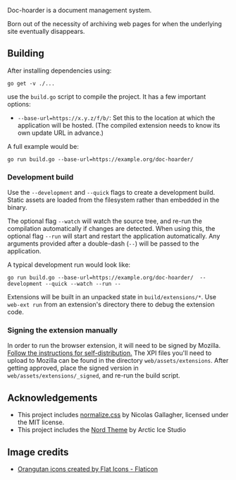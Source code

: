 Doc-hoarder is a document management system.

Born out of the necessity of archiving web pages for when the underlying site eventually disappears.


Building
--------
After installing dependencies using:
```
go get -v ./...
```
use the `build.go` script to compile the project. It has a few important options:

* `--base-url=https://x.y.z/f/b/`: Set this to the location at which the application will be hosted. (The compiled extension needs to know its own update URL in advance.)

A full example would be:

```
go run build.go --base-url=https://example.org/doc-hoarder/
```

### Development build
Use the `--development` and `--quick` flags to create a development build. Static assets are loaded from the filesystem rather than embedded in the binary.

The optional flag `--watch` will watch the source tree, and re-run the compilation automatically if changes are detected. When using this, the optional flag `--run` will start and restart the application automatically. Any arguments provided after a double-dash (`--`) will be passed to the application.

A typical development run would look like:
```
go run build.go --base-url=https://example.org/doc-hoarder/  --development --quick --watch --run --
```

Extensions will be built in an unpacked state in `build/extensions/*`. Use `web-ext run` from an extension's directory there to debug the extension code.

### Signing the extension manually
In order to run the browser extension, it will need to be signed by Mozilla. [Follow the instructions for self-distribution.](https://extensionworkshop.com/documentation/publish/submitting-an-add-on/#self-distribution)
The XPI files you'll need to upload to Mozilla can be found in the directory `web/assets/extensions`. After getting approved, place the signed version in `web/assets/extensions/_signed`, and re-run the build script.

Acknowledgements
----------------
* This project includes [normalize.css](https://github.com/necolas/normalize.css) by Nicolas Gallagher, licensed under the MIT license.
* This project includes the [Nord Theme](https://github.com/arcticicestudio/nord/raw/develop/src/nord.scss) by Arctic Ice Studio

Image credits
-------------
* [Orangutan icons created by Flat Icons - Flaticon](https://www.flaticon.com/free-icons/orangutan)
